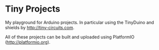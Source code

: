 # Tiny Projects

My playground for Arduino projects. In particular using the TinyDuino and shields by http://tiny-circuits.com.

All of these projects can be built and uploaded using PlatformIO (http://platformio.org).

